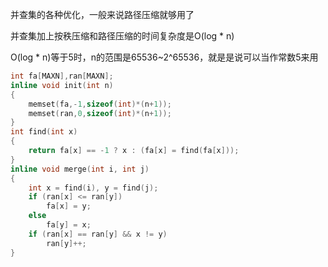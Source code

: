 并查集的各种优化，一般来说路径压缩就够用了

并查集加上按秩压缩和路径压缩的时间复杂度是O(log * n)  

O(log * n)等于5时，n的范围是65536~2^65536，就是是说可以当作常数5来用  

```cpp
int fa[MAXN],ran[MAXN];
inline void init(int n)
{
    memset(fa,-1,sizeof(int)*(n+1));
    memset(ran,0,sizeof(int)*(n+1));
}
int find(int x)
{
    return fa[x] == -1 ? x : (fa[x] = find(fa[x]));
}
inline void merge(int i, int j)
{
    int x = find(i), y = find(j);
    if (ran[x] <= ran[y])
        fa[x] = y;
    else
        fa[y] = x;
    if (ran[x] == ran[y] && x != y)
        ran[y]++;
}
```

